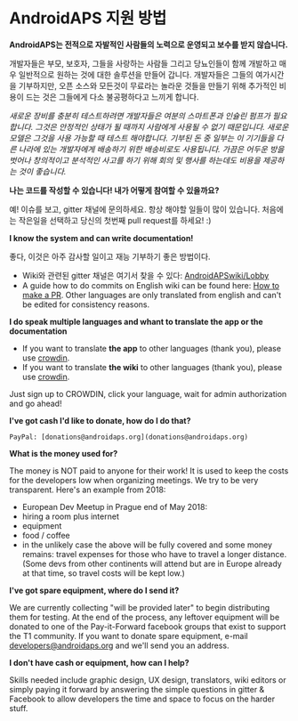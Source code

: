 # AndroidAPS 지원 방법

**AndroidAPS는 전적으로 자발적인 사람들의 노력으로 운영되고 보수를 받지 않습니다.**

개발자들은 부모, 보호자, 그들을 사랑하는 사람들 그리고 당뇨인들이 함께 개발하고 매우 일반적으로 원하는 것에 대한 솔루션을 만들어 갑니다. 개발자들은 그들의 여가시간을 기부하지만, 오픈 소스와 모든것이 무료라는 놀라운 것들을 만들기 위해 추가적인 비용이 드는 것은 그들에게 다소 불공평하다고 느끼게 합니다.

*새로운 장비를 충분히 테스트하려면 개발자들은 여분의 스마트폰과 인슐린 펌프가 필요합니다. 그것은 안정적인 상태가 될 때까지 사람에게 사용될 수 없기 때문입니다. 새로운 모델은 그것을 사용 가능할 때 테스트 해야합니다. 기부된 돈 중 일부는 이 기기들을 다른 나라에 있는 개발자에게 배송하기 위한 배송비로도 사용됩니다. 가끔은 어두운 방을 벗어나 창의적이고 분석적인 사고를 하기 위해 회의 및 행사를 하는데도 비용을 제공하는 것이 좋습니다.*

**나는 코드를 작성할 수 있습니다! 내가 어떻게 참여할 수 있을까요?**

예! 이슈를 보고, gitter 채널에 문의하세요. 항상 해야할 일들이 많이 있습니다. 처음에는 작은일을 선택하고 당신의 첫번째 pull request를 하세요! :)

**I know the system and can write documentation!**

좋다, 이것은 아주 감사할 일이고 재능 기부하기 좋은 방법이다.

* Wiki와 관련된 gitter 채널은 여기서 찾을 수 있다: [AndroidAPSwiki/Lobby](https://gitter.im/AndroidAPSwiki/Lobby) 
* A guide how to do commits on English wiki can be found here: [How to make a PR](../make-a-PR.md). Other languages are only translated from english and can't be edited for consistency reasons.

**I do speak multiple languages and whant to translate the app or the documentation**

* If you want to translate **the app** to other languages (thank you), please use [crowdin](https://translations.androidaps.org).
* If you want to translate **the wiki** to other languages (thank you), please use [crowdin](https://wikitranslations.androidaps.org). 

Just sign up to CROWDIN, click your language, wait for admin authorization and go ahead!

**I've got cash I'd like to donate, how do I do that?**

    PayPal: [donations@androidaps.org](donations@androidaps.org)  
    

**What is the money used for?**

The money is NOT paid to anyone for their work! It is used to keep the costs for the developers low when organizing meetings. We try to be very transparent. Here's an example from 2018:

* European Dev Meetup in Prague end of May 2018:
* hiring a room plus internet
* equipment
* food / coffee
* in the unlikely case the above will be fully covered and some money remains: travel expenses for those who have to travel a longer distance. (Some devs from other continents will attend but are in Europe already at that time, so travel costs will be kept low.)

**I've got spare equipment, where do I send it?**

We are currently collecting "will be provided later" to begin distributing them for testing. At the end of the process, any leftover equipment will be donated to one of the Pay-it-Forward facebook groups that exist to support the T1 community. If you want to donate spare equipment, e-mail developers@androidaps.org and we'll send you an address.

**I don't have cash or equipment, how can I help?**

Skills needed include graphic design, UX design, translators, wiki editors or simply paying it forward by answering the simple questions in gitter & Facebook to allow developers the time and space to focus on the harder stuff.